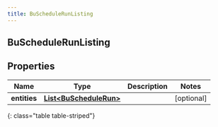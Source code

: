 ```yaml
---
title: BuScheduleRunListing
---
```


## BuScheduleRunListing

## Properties

| Name         | Type                                                                   | Description | Notes      |
| ------------ | ---------------------------------------------------------------------- | ----------- | ---------- |
| **entities** | <!----><!---->[**List&lt;BuScheduleRun&gt;**](BuScheduleRun.md)<!----> |             | [optional] |

{: class="table table-striped"}

